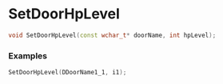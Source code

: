 # SetDoorHpLevel
```cpp - C++
void SetDoorHpLevel(const wchar_t* doorName, int hpLevel);
```

### Examples
```cpp - C++
SetDoorHpLevel(DDoorName1_1, i1);
```
